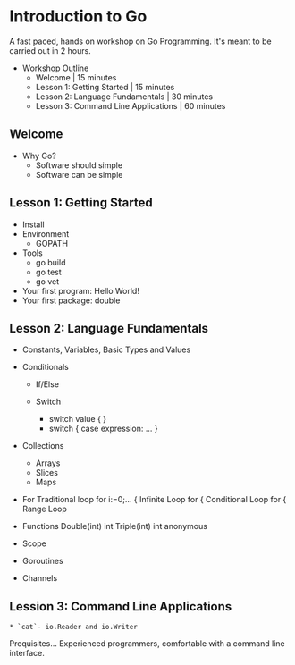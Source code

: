 # Introduction to Go

A fast paced, hands on workshop on Go Programming. It's meant to be
carried out in 2 hours.

* Workshop Outline
	* Welcome                             | 15 minutes
	* Lesson 1: Getting Started           | 15 minutes
	* Lesson 2: Language Fundamentals     | 30 minutes
	* Lesson 3: Command Line Applications | 60 minutes


## Welcome

* Why Go?
	* Software should simple
	* Software can be simple


## Lesson 1: Getting Started

* Install
* Environment
	* GOPATH
* Tools
	* go build
	* go test
	* go vet
* Your first program: Hello World!
* Your first package: double


## Lesson 2: Language Fundamentals

* Constants, Variables, Basic Types and Values

* Conditionals
	* If/Else

	* Switch
		* switch value { }
		* switch { case expression: ... }

* Collections
	* Arrays
	* Slices
	* Maps

* For
	Traditional loop for i:=0;... {
	Infinite Loop  for {
	Conditional Loop for <bool> {
	Range Loop

* Functions
	Double(int) int
	Triple(int) int
	anonymous

* Scope

* Goroutines

* Channels


## Lession 3: Command Line Applications
	* `cat`- io.Reader and io.Writer



Prequisites...
Experienced programmers, comfortable with a command line interface.
